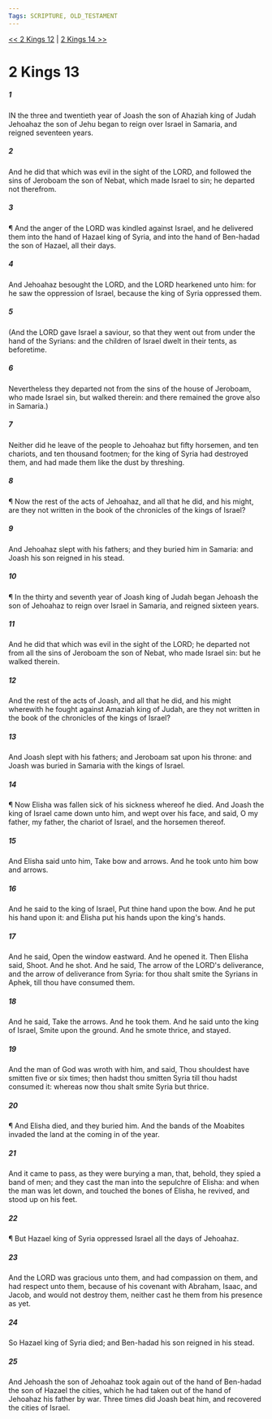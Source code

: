 ```yaml
---
Tags: SCRIPTURE, OLD_TESTAMENT
---
```


[<< 2 Kings 12](OLD_TESTAMENT/12_2_Kings/2_Kings_12.md) | [2 Kings 14 >>](OLD_TESTAMENT/12_2_Kings/2_Kings_14.md)

# 2 Kings 13

##### 1

IN the three and twentieth year of Joash the son of Ahaziah king of Judah Jehoahaz the son of Jehu began to reign over Israel in Samaria, and reigned seventeen years.

##### 2

And he did that which was evil in the sight of the LORD, and followed the sins of Jeroboam the son of Nebat, which made Israel to sin; he departed not therefrom.

##### 3

¶ And the anger of the LORD was kindled against Israel, and he delivered them into the hand of Hazael king of Syria, and into the hand of Ben-hadad the son of Hazael, all their days.

##### 4

And Jehoahaz besought the LORD, and the LORD hearkened unto him: for he saw the oppression of Israel, because the king of Syria oppressed them.

##### 5

(And the LORD gave Israel a saviour, so that they went out from under the hand of the Syrians: and the children of Israel dwelt in their tents, as beforetime.

##### 6

Nevertheless they departed not from the sins of the house of Jeroboam, who made Israel sin, but walked therein: and there remained the grove also in Samaria.)

##### 7

Neither did he leave of the people to Jehoahaz but fifty horsemen, and ten chariots, and ten thousand footmen; for the king of Syria had destroyed them, and had made them like the dust by threshing.

##### 8

¶ Now the rest of the acts of Jehoahaz, and all that he did, and his might, are they not written in the book of the chronicles of the kings of Israel?

##### 9

And Jehoahaz slept with his fathers; and they buried him in Samaria: and Joash his son reigned in his stead.

##### 10

¶ In the thirty and seventh year of Joash king of Judah began Jehoash the son of Jehoahaz to reign over Israel in Samaria, and reigned sixteen years.

##### 11

And he did that which was evil in the sight of the LORD; he departed not from all the sins of Jeroboam the son of Nebat, who made Israel sin: but he walked therein.

##### 12

And the rest of the acts of Joash, and all that he did, and his might wherewith he fought against Amaziah king of Judah, are they not written in the book of the chronicles of the kings of Israel?

##### 13

And Joash slept with his fathers; and Jeroboam sat upon his throne: and Joash was buried in Samaria with the kings of Israel.

##### 14

¶ Now Elisha was fallen sick of his sickness whereof he died. And Joash the king of Israel came down unto him, and wept over his face, and said, O my father, my father, the chariot of Israel, and the horsemen thereof.

##### 15

And Elisha said unto him, Take bow and arrows. And he took unto him bow and arrows.

##### 16

And he said to the king of Israel, Put thine hand upon the bow. And he put his hand upon it: and Elisha put his hands upon the king's hands.

##### 17

And he said, Open the window eastward. And he opened it. Then Elisha said, Shoot. And he shot. And he said, The arrow of the LORD's deliverance, and the arrow of deliverance from Syria: for thou shalt smite the Syrians in Aphek, till thou have consumed them.

##### 18

And he said, Take the arrows. And he took them. And he said unto the king of Israel, Smite upon the ground. And he smote thrice, and stayed.

##### 19

And the man of God was wroth with him, and said, Thou shouldest have smitten five or six times; then hadst thou smitten Syria till thou hadst consumed it: whereas now thou shalt smite Syria but thrice.

##### 20

¶ And Elisha died, and they buried him. And the bands of the Moabites invaded the land at the coming in of the year.

##### 21

And it came to pass, as they were burying a man, that, behold, they spied a band of men; and they cast the man into the sepulchre of Elisha: and when the man was let down, and touched the bones of Elisha, he revived, and stood up on his feet.

##### 22

¶ But Hazael king of Syria oppressed Israel all the days of Jehoahaz.

##### 23

And the LORD was gracious unto them, and had compassion on them, and had respect unto them, because of his covenant with Abraham, Isaac, and Jacob, and would not destroy them, neither cast he them from his presence as yet.

##### 24

So Hazael king of Syria died; and Ben-hadad his son reigned in his stead.

##### 25

And Jehoash the son of Jehoahaz took again out of the hand of Ben-hadad the son of Hazael the cities, which he had taken out of the hand of Jehoahaz his father by war. Three times did Joash beat him, and recovered the cities of Israel.
